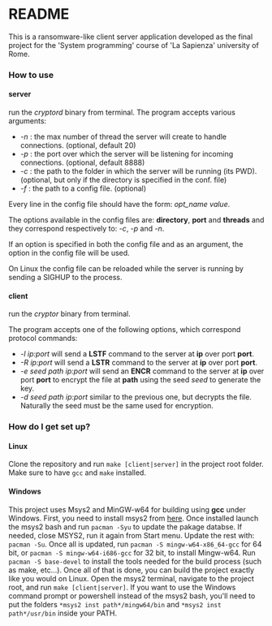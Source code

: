 # README #

This is a ransomware-like client server application developed as the final project for the 'System programming' course of 'La Sapienza' university of Rome.

### How to use ###

#### server #####
run the *cryptord* binary from terminal. The program accepts various arguments:

 * *-n* : the max number of thread the server will create to handle connections. (optional, default 20)
 * *-p* : the port over which the server will be listening for incoming connections. (optional, default 8888)
 * *-c* : the path to the folder in which the server will be running (its PWD). (optional, but only if the directory is specified in the conf. file)
 * *-f* : the path to a config file. (optional)

 Every line in the config file should have the form: *opt_name* *value*.

 The options available in the config files are: **directory**, **port** and **threads** and they correspond respectively to: *-c*, *-p* and *-n*. 

 If an option is specified in both the config file and as an argument, the option in the config file will be used.

 On Linux the config file can be reloaded while the server is running by sending a SIGHUP to the process.

#### client #####
run the *cryptor* binary from terminal.

The program accepts one of the following options, which correspond protocol commands:

 * *-l ip:port* will send a **LSTF** command to the server at **ip** over port **port**.
 * *-R ip:port* will send a **LSTR** command to the server at **ip** over port **port**.
 * *-e seed path ip:port* will send an **ENCR** command to the server at **ip** over port **port** to encrypt the file at **path** using the seed *seed* to generate the key.
 * *-d seed path ip:port* similar to the previous one, but decrypts the file. Naturally the seed must be the same used for encryption.

### How do I get set up? ###

#### Linux ####
Clone the repository and run `make [client|server]` in the project root folder. Make sure to have `gcc` and `make` installed.

#### Windows ####
This project uses Msys2 and MinGW-w64 for building using **gcc** under Windows. First, you need to install msys2 from [here](http://www.msys2.org/). Once installed launch the msys2 bash and run `pacman -Syu` to update the pakage databse. If needed, close MSYS2, run it again from Start menu. Update the rest with: `pacman -Su`. Once all is updated, run `pacman -S mingw-w64-x86_64-gcc` for 64 bit, or `pacman -S mingw-w64-i686-gcc` for 32 bit, to install Mingw-w64. Run `pacman -S base-devel` to install the tools needed for the build process (such as make, etc...). Once all of that is done, you can build the project exactly like you would on Linux. Open the msys2 terminal, navigate to the project root, and run `make [client|server]`. If you want to use the Windows command prompt or powershell instead of the msys2 bash, you'll need to put the folders `*msys2 inst path*/mingw64/bin` and `*msys2 inst path*/usr/bin` inside your PATH.